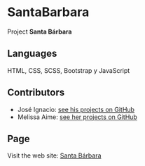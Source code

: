 # SantaBarbara
Project **Santa Bárbara**

## Languages
HTML, CSS, SCSS, Bootstrap y JavaScript

## Contributors
* José Ignacio: [see his projects on GitHub](https://github.com/Ignacio-JL)
* Melissa Aime: [see her projects on GitHub](https://github.com/MelissaAime)

## Page
Visit the web site: [Santa Bárbara](https://santabarbarabikini.netlify.app/)
